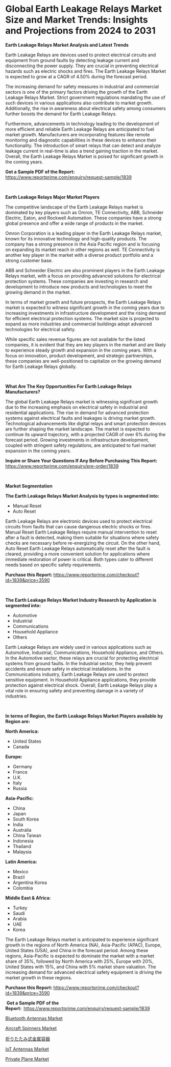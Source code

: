 <p><h1>Global Earth Leakage Relays Market Size and Market Trends: Insights and Projections from 2024 to 2031</h1></p><p><strong>Earth Leakage Relays Market Analysis and Latest Trends</strong></p>
<p><p>Earth Leakage Relays are devices used to protect electrical circuits and equipment from ground faults by detecting leakage current and disconnecting the power supply. They are crucial in preventing electrical hazards such as electric shocks and fires. The Earth Leakage Relays Market is expected to grow at a CAGR of 4.50% during the forecast period. </p><p>The increasing demand for safety measures in industrial and commercial sectors is one of the primary factors driving the growth of the Earth Leakage Relays Market. Strict government regulations mandating the use of such devices in various applications also contribute to market growth. Additionally, the rise in awareness about electrical safety among consumers further boosts the demand for Earth Leakage Relays.</p><p>Furthermore, advancements in technology leading to the development of more efficient and reliable Earth Leakage Relays are anticipated to fuel market growth. Manufacturers are incorporating features like remote monitoring and diagnostic capabilities in these devices to enhance their functionality. The introduction of smart relays that can detect and analyze leakage current in real-time is also a trend gaining traction in the market. Overall, the Earth Leakage Relays Market is poised for significant growth in the coming years.</p></p>
<p><strong>Get a Sample PDF of the Report:&nbsp;</strong> <a href="https://www.reportprime.com/enquiry/request-sample/1839">https://www.reportprime.com/enquiry/request-sample/1839</a></p>
<p>&nbsp;</p>
<p><strong>Earth Leakage Relays Major Market Players</strong></p>
<p><p>The competitive landscape of the Earth Leakage Relays market is dominated by key players such as Omron, TE Connectivity, ABB, Schneider Electric, Eaton, and Rockwell Automation. These companies have a strong global presence and offer a wide range of products in the market.</p><p>Omron Corporation is a leading player in the Earth Leakage Relays market, known for its innovative technology and high-quality products. The company has a strong presence in the Asia Pacific region and is focusing on expanding its market reach in other regions as well. TE Connectivity is another key player in the market with a diverse product portfolio and a strong customer base.</p><p>ABB and Schneider Electric are also prominent players in the Earth Leakage Relays market, with a focus on providing advanced solutions for electrical protection systems. These companies are investing in research and development to introduce new products and technologies to meet the growing demand in the market.</p><p>In terms of market growth and future prospects, the Earth Leakage Relays market is expected to witness significant growth in the coming years due to increasing investments in infrastructure development and the rising demand for efficient electrical protection systems. The market size is projected to expand as more industries and commercial buildings adopt advanced technologies for electrical safety.</p><p>While specific sales revenue figures are not available for the listed companies, it is evident that they are key players in the market and are likely to experience steady growth and expansion in the coming years. With a focus on innovation, product development, and strategic partnerships, these companies are well-positioned to capitalize on the growing demand for Earth Leakage Relays globally.</p></p>
<p>&nbsp;</p>
<p><strong>What Are The Key Opportunities For Earth Leakage Relays Manufacturers?</strong></p>
<p><p>The global Earth Leakage Relays market is witnessing significant growth due to the increasing emphasis on electrical safety in industrial and residential applications. The rise in demand for advanced protection systems against electrical faults and leakages is driving market growth. Technological advancements like digital relays and smart protection devices are further shaping the market landscape. The market is expected to continue its upward trajectory, with a projected CAGR of over 6% during the forecast period. Growing investments in infrastructure development, coupled with stringent safety regulations, are anticipated to fuel market expansion in the coming years.</p></p>
<p><strong>Inquire or Share Your Questions If Any Before Purchasing This Report:</strong> <a href="https://www.reportprime.com/enquiry/pre-order/1839">https://www.reportprime.com/enquiry/pre-order/1839</a></p>
<p>&nbsp;</p>
<p><strong>Market Segmentation</strong></p>
<p><strong>The Earth Leakage Relays Market Analysis by types is segmented into:</strong></p>
<p><ul><li>Manual Reset</li><li>Auto Reset</li></ul></p>
<p><p>Earth Leakage Relays are electronic devices used to protect electrical circuits from faults that can cause dangerous electric shocks or fires. Manual Reset Earth Leakage Relays require manual intervention to reset after a fault is detected, making them suitable for situations where safety checks are necessary before re-energizing the circuit. On the other hand, Auto Reset Earth Leakage Relays automatically reset after the fault is cleared, providing a more convenient solution for applications where immediate restoration of power is critical. Both types cater to different needs based on specific safety requirements.</p></p>
<p><strong>Purchase this Report:&nbsp;</strong><a href="https://www.reportprime.com/checkout?id=1839&price=3590">https://www.reportprime.com/checkout?id=1839&price=3590</a></p>
<p>&nbsp;</p>
<p><strong>The Earth Leakage Relays Market Industry Research by Application is segmented into:</strong></p>
<p><ul><li>Automotive</li><li>Industrial</li><li>Communications</li><li>Household Appliance</li><li>Others</li></ul></p>
<p><p>Earth Leakage Relays are widely used in various applications such as Automotive, Industrial, Communications, Household Appliance, and Others. In the Automotive sector, these relays are crucial for protecting electrical systems from ground faults. In the Industrial sector, they help prevent accidents and ensure safety in electrical installations. In the Communications industry, Earth Leakage Relays are used to protect sensitive equipment. In Household Appliance applications, they provide protection against electrical shock. Overall, Earth Leakage Relays play a vital role in ensuring safety and preventing damage in a variety of industries.</p></p>
<p>&nbsp;</p>
<p><strong>In terms of Region, the Earth Leakage Relays Market Players available by Region are:</strong></p>
<p>
    <p> <strong> North America: </strong>
        <ul>
            <li>United States</li>
            <li>Canada</li>
        </ul>
        </p> 
    <p> <strong> Europe: </strong>
        <ul>
            <li>Germany</li>
            <li>France</li>
            <li>U.K.</li>
            <li>Italy</li>
            <li>Russia</li>
        </ul>
        </p> 
    <p> <strong> Asia-Pacific: </strong>
        <ul>
            <li>China</li>
            <li>Japan</li>
            <li>South Korea</li>
            <li>India</li>
            <li>Australia</li>
            <li>China Taiwan</li>
            <li>Indonesia</li>
            <li>Thailand</li>
            <li>Malaysia</li>
        </ul>
        </p> 
    <p> <strong> Latin America: </strong>
        <ul>
            <li>Mexico</li>
            <li>Brazil</li>
            <li>Argentina Korea</li>
            <li>Colombia</li>
        </ul>
        </p> 
    <p> <strong> Middle East & Africa: </strong>
        <ul>
            <li>Turkey</li>
            <li>Saudi</li>
            <li>Arabia</li>
            <li>UAE</li>
            <li>Korea</li>
        </ul>
    </p>
    </p>
<p><p>The Earth Leakage Relays market is anticipated to experience significant growth in the regions of North America (NA), Asia-Pacific (APAC), Europe, United States (USA), and China in the forecast period. Among these regions, Asia-Pacific is expected to dominate the market with a market share of 35%, followed by North America with 25%, Europe with 20%, United States with 15%, and China with 5% market share valuation. The increasing demand for advanced electrical safety equipment is driving the market growth in these regions.</p></p>
<p><strong>Purchase this Report: </strong><a href="https://www.reportprime.com/checkout?id=1839&price=3590">https://www.reportprime.com/checkout?id=1839&price=3590</a></p>
<p>&nbsp;<strong>Get a Sample PDF of the Report:&nbsp;&nbsp;</strong><a href="https://www.reportprime.com/enquiry/request-sample/1839">https://www.reportprime.com/enquiry/request-sample/1839</a></p>
<p><strong></strong></p>
<p><p><a href="https://github.com/abdelrhmankishk22/Market-Research-Report-List-3/blob/main/bluetooth-antennas-market.md">Bluetooth Antennas Market</a></p><p><a href="https://issuu.com/reportprime-2/docs/aircraft-spinners-market-size-2030.pptx">Aircraft Spinners Market</a></p><p><a href="https://github.com/xtkhtofdt934839/Market-Research-Report-List-1/blob/main/255098110482.md">折りたたみ式金属容器</a></p><p><a href="https://github.com/joannagoyvaerts/Market-Research-Report-List-2/blob/main/iot-antennas-market.md">IoT Antennas Market</a></p><p><a href="https://issuu.com/reportprime-2/docs/private-plane-market-size-2030.pptx">Private Plane Market</a></p></p>